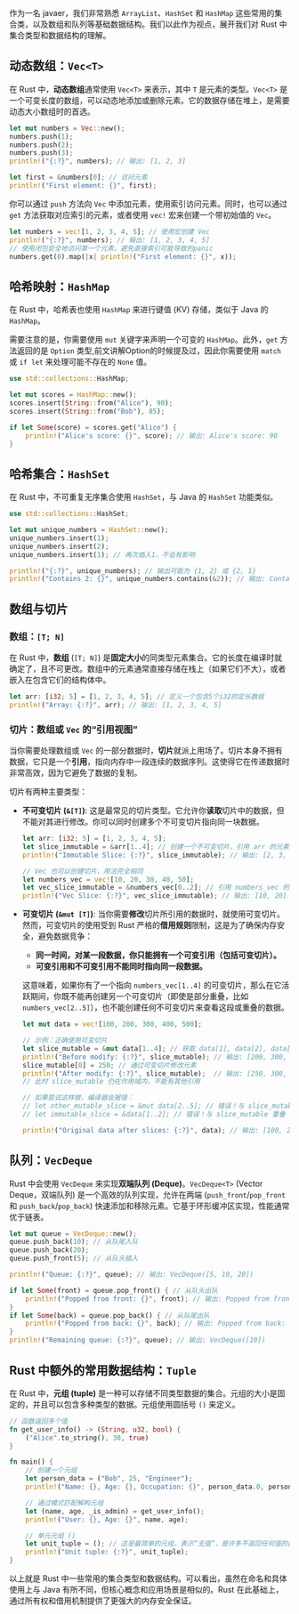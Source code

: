 作为一名 javaer，我们非常熟悉 `ArrayList`、`HashSet` 和 `HashMap` 这些常用的集合类，以及数组和队列等基础数据结构。我们以此作为视点，展开我们对 Rust 中集合类型和数据结构的理解。

## 动态数组：`Vec<T>`

在 Rust 中，**动态数组**通常使用 `Vec<T>` 来表示，其中 `T` 是元素的类型。`Vec<T>` 是一个可变长度的数组，可以动态地添加或删除元素。它的数据存储在堆上，是需要动态大小数组时的首选。

```rust
let mut numbers = Vec::new();
numbers.push(1);
numbers.push(2);
numbers.push(3);
println!("{:?}", numbers); // 输出: [1, 2, 3]

let first = &numbers[0]; // 访问元素
println!("First element: {}", first);
```

你可以通过 `push` 方法向 `Vec` 中添加元素，使用索引访问元素。同时，也可以通过 `get` 方法获取对应索引的元素，或者使用 `vec!` 宏来创建一个带初始值的 `Vec`。

```rust
let numbers = vec![1, 2, 3, 4, 5]; // 使用宏创建 Vec
println!("{:?}", numbers); // 输出: [1, 2, 3, 4, 5]
// 使用闭包安全地访问第一个元素，避免直接索引可能导致的panic
numbers.get(0).map(|x| println!("First element: {}", x));
```


## 哈希映射：`HashMap`

在 Rust 中，哈希表也使用 `HashMap` 来进行键值 (KV) 存储，类似于 Java 的 `HashMap`。

需要注意的是，你需要使用 `mut` 关键字来声明一个可变的 `HashMap`。此外，`get` 方法返回的是 `Option` 类型,前文讲解Option的时候提及过，因此你需要使用 `match` 或 `if let` 来处理可能不存在的 `None` 值。

```rust
use std::collections::HashMap;

let mut scores = HashMap::new();
scores.insert(String::from("Alice"), 90);
scores.insert(String::from("Bob"), 85);

if let Some(score) = scores.get("Alice") {
    println!("Alice's score: {}", score); // 输出: Alice's score: 90
}
```


## 哈希集合：`HashSet`

在 Rust 中，不可重复无序集合使用 `HashSet`，与 Java 的 `HashSet` 功能类似。

```rust
use std::collections::HashSet;

let mut unique_numbers = HashSet::new();
unique_numbers.insert(1);
unique_numbers.insert(2);
unique_numbers.insert(1); // 再次插入1，不会有影响

println!("{:?}", unique_numbers); // 输出可能为 {1, 2} 或 {2, 1}
println!("Contains 2: {}", unique_numbers.contains(&2)); // 输出: Contains 2: true
```


## 数组与切片

### 数组：`[T; N]`

在 Rust 中，**数组** (`[T; N]`) 是**固定大小**的同类型元素集合。它的长度在编译时就确定了，且不可更改。数组中的元素通常直接存储在栈上（如果它们不大），或者嵌入在包含它们的结构体中。

```rust
let arr: [i32; 5] = [1, 2, 3, 4, 5]; // 定义一个包含5个i32的定长数组
println!("Array: {:?}", arr); // 输出: [1, 2, 3, 4, 5]
```

### 切片：数组或 `Vec` 的“引用视图”

当你需要处理数组或 `Vec` 的一部分数据时，**切片**就派上用场了。切片本身不拥有数据，它只是一个**引用**，指向内存中一段连续的数据序列。这使得它在传递数据时非常高效，因为它避免了数据的复制。

切片有两种主要类型：

  * **不可变切片 (`&[T]`)**: 这是最常见的切片类型。它允许你**读取**切片中的数据，但不能对其进行修改。你可以同时创建多个不可变切片指向同一块数据。

    ```rust
    let arr: [i32; 5] = [1, 2, 3, 4, 5];
    let slice_immutable = &arr[1..4]; // 创建一个不可变切片，引用 arr 的元素 1 到 3
    println!("Immutable Slice: {:?}", slice_immutable); // 输出: [2, 3, 4]

    // Vec 也可以创建切片，用法完全相同
    let numbers_vec = vec![10, 20, 30, 40, 50];
    let vec_slice_immutable = &numbers_vec[0..2]; // 引用 numbers_vec 的元素 0 到 1
    println!("Vec Slice: {:?}", vec_slice_immutable); // 输出: [10, 20]
    ```

  * **可变切片 (`&mut [T]`)**: 当你需要**修改**切片所引用的数据时，就使用可变切片。然而，可变切片的使用受到 Rust 严格的**借用规则**限制，这是为了确保内存安全，避免数据竞争：

      * **同一时间，对某一段数据，你只能拥有一个可变引用（包括可变切片）。**
      * **可变引用和不可变引用不能同时指向同一段数据。**

    这意味着，如果你有了一个指向 `numbers_vec[1..4]` 的可变切片，那么在它活跃期间，你既不能再创建另一个可变切片（即使是部分重叠，比如 `numbers_vec[2..5]`），也不能创建任何不可变切片来查看这段或重叠的数据。

    ```rust
    let mut data = vec![100, 200, 300, 400, 500];

    // 示例：正确使用可变切片
    let slice_mutable = &mut data[1..4]; // 获取 data[1], data[2], data[3] 的可变切片
    println!("Before modify: {:?}", slice_mutable); // 输出: [200, 300, 400]
    slice_mutable[0] = 250; // 通过可变切片修改元素
    println!("After modify: {:?}", slice_mutable);  // 输出: [250, 300, 400]
    // 此时 slice_mutable 仍在作用域内，不能有其他引用

    // 如果尝试这样做，编译器会报错：
    // let other_mutable_slice = &mut data[2..5]; // 错误！与 slice_mutable 重叠在 data[2]
    // let immutable_slice = &data[1..2]; // 错误！与 slice_mutable 重叠

    println!("Original data after slices: {:?}", data); // 输出: [100, 250, 300, 400, 500]
    ```


## 队列：`VecDeque`

Rust 中会使用 `VecDeque` 来实现**双端队列 (Deque)**。`VecDeque<T>` (Vector Deque，双端队列) 是一个高效的队列实现，允许在两端 (`push_front`/`pop_front` 和 `push_back`/`pop_back`) 快速添加和移除元素。它基于环形缓冲区实现，性能通常优于链表。

```rust
let mut queue = VecDeque::new();
queue.push_back(10); // 从队尾入队
queue.push_back(20);
queue.push_front(5); // 从队头插入

println!("Queue: {:?}", queue); // 输出: VecDeque([5, 10, 20])

if let Some(front) = queue.pop_front() { // 从队头出队
    println!("Popped from front: {}", front); // 输出: Popped from front: 5
}
if let Some(back) = queue.pop_back() { // 从队尾出队
    println!("Popped from back: {}", back); // 输出: Popped from back: 20
}
println!("Remaining queue: {:?}", queue); // 输出: VecDeque([10])
```


## Rust 中额外的常用数据结构：`Tuple`

在 Rust 中，**元组 (tuple)** 是一种可以存储不同类型数据的集合。元组的大小是固定的，并且可以包含多种类型的数据。元组使用圆括号 `()` 来定义。

```rust
// 函数返回多个值
fn get_user_info() -> (String, u32, bool) {
    ("Alice".to_string(), 30, true)
}

fn main() {
    // 创建一个元组
    let person_data = ("Bob", 25, "Engineer");
    println!("Name: {}, Age: {}, Occupation: {}", person_data.0, person_data.1, person_data.2);

    // 通过模式匹配解构元组
    let (name, age, _is_admin) = get_user_info();
    println!("User: {}, Age: {}", name, age);

    // 单元元组 ()
    let unit_tuple = (); // 这是最简单的元组，表示“无值”，是许多不返回任何值的函数的隐式返回值
    println!("Unit tuple: {:?}", unit_tuple);
}
```

以上就是 Rust 中一些常用的集合类型和数据结构。可以看出，虽然在命名和具体使用上与 Java 有所不同，但核心概念和应用场景是相似的。Rust 在此基础上，通过所有权和借用机制提供了更强大的内存安全保证。

